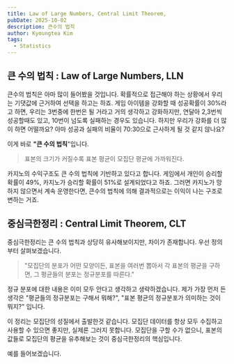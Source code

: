 ```yaml
---
title: Law of Large Numbers, Central Limit Theorem,
pubDate: 2025-10-02
description: 큰수의 법칙
author: Kyoungtea Kim
tags:
  - Statistics
---
```

## 큰 수의 법칙 : Law of Large Numbers, LLN

큰수의 법칙은 아마 많이 들어봤을 것입니다. 확률적으로 접근해야 하는 상황에서 우리는 기댓값에 근거하여 선택을 하고는 하죠. 게임 아이템을 강화할 때 성공확률이 30%라고 하면, 우리는 3번중에 한번은 될 거라고 거의 생각하고 강화하지만, 연달아 2,3번씩 성공할때도 있고, 10번이 넘도록 실패하는 경우도 있습니다. 하지만 우리가 강화를 더 많이 하면 어떨까요? 아마 성공과 실패의 비율이 70:30으로 근사하게 될 것 같지 않나요? 

이게 바로 **"큰 수의 법칙**"입니다.
> 표본의 크기가 커질수록 표본 평균이 모집단 평균에 가까워진다. 

카지노의 수익구조도 큰 수의 법칙에 기반하고 있다고 합니다. 게임에서 개인이 승리할 확률이 49%, 카지노가 승리할 확률이 51%로 설계되었다고 하죠. 그러면 카지노가 망하지 않으면서 계속 운영한다면, 큰수의 법칙에 의해 결과적으로는 이익이 나는 구조로 변하는 거죠.


## 중심극한정리 : Central Limit Theorem, CLT

중심극한정리는 큰 수의 법칙과 상당히 유사해보이지만, 차이가 존재합니다. 우선 정의부터 살펴보겠습니다.

> "모집단의 분포가 어떤 모양이든, 표본을 여러번 뽑아서 각 표본의 평균을 구하면, 그 평균들의 분포는 정규분포를 따른다."

정규 분포에 대한 내용은 이미 모두 안다고 생각하고 생략하겠습니다. 제가 가장 먼저 든 생각은 "평균들의 정규분포는 구해서 뭐해?", "표본 평균의 정규분포가 의미하는 것이 뭐지?" 입니다.

이 정리는 모집단의 성질에서 출발한것 같습니다. 모집단 데이터를 항상 모두 수집하고 사용할 수 있으면 좋지만, 실제론 그러지 못합니다. 모집단을 구할 수가 없으니, 표본의 값들로 모집단의 평균을 유추해보는 것이 중심극한정리의 핵심입니다. 

예를 들어보겠습니다. 